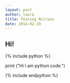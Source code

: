 ```yaml
---
layout: post
author: laura
title: Testing Nitrous
date: 2014-02-19
---
```


## Hi!

{% include python %}

print ("Hi I am python code.")

{% include endpython %}